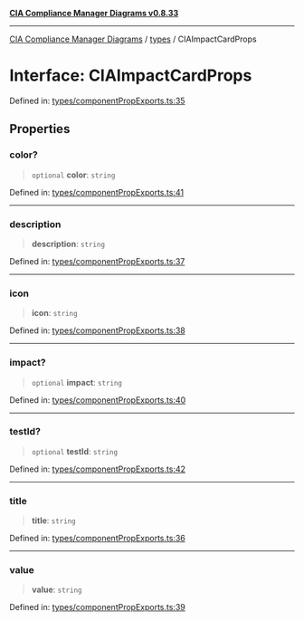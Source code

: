 [**CIA Compliance Manager Diagrams v0.8.33**](../../README.md)

***

[CIA Compliance Manager Diagrams](../../modules.md) / [types](../README.md) / CIAImpactCardProps

# Interface: CIAImpactCardProps

Defined in: [types/componentPropExports.ts:35](https://github.com/Hack23/cia-compliance-manager/blob/1f4f2c51bc48d917eff1eb43881cee05d381f406/src/types/componentPropExports.ts#L35)

## Properties

### color?

> `optional` **color**: `string`

Defined in: [types/componentPropExports.ts:41](https://github.com/Hack23/cia-compliance-manager/blob/1f4f2c51bc48d917eff1eb43881cee05d381f406/src/types/componentPropExports.ts#L41)

***

### description

> **description**: `string`

Defined in: [types/componentPropExports.ts:37](https://github.com/Hack23/cia-compliance-manager/blob/1f4f2c51bc48d917eff1eb43881cee05d381f406/src/types/componentPropExports.ts#L37)

***

### icon

> **icon**: `string`

Defined in: [types/componentPropExports.ts:38](https://github.com/Hack23/cia-compliance-manager/blob/1f4f2c51bc48d917eff1eb43881cee05d381f406/src/types/componentPropExports.ts#L38)

***

### impact?

> `optional` **impact**: `string`

Defined in: [types/componentPropExports.ts:40](https://github.com/Hack23/cia-compliance-manager/blob/1f4f2c51bc48d917eff1eb43881cee05d381f406/src/types/componentPropExports.ts#L40)

***

### testId?

> `optional` **testId**: `string`

Defined in: [types/componentPropExports.ts:42](https://github.com/Hack23/cia-compliance-manager/blob/1f4f2c51bc48d917eff1eb43881cee05d381f406/src/types/componentPropExports.ts#L42)

***

### title

> **title**: `string`

Defined in: [types/componentPropExports.ts:36](https://github.com/Hack23/cia-compliance-manager/blob/1f4f2c51bc48d917eff1eb43881cee05d381f406/src/types/componentPropExports.ts#L36)

***

### value

> **value**: `string`

Defined in: [types/componentPropExports.ts:39](https://github.com/Hack23/cia-compliance-manager/blob/1f4f2c51bc48d917eff1eb43881cee05d381f406/src/types/componentPropExports.ts#L39)
